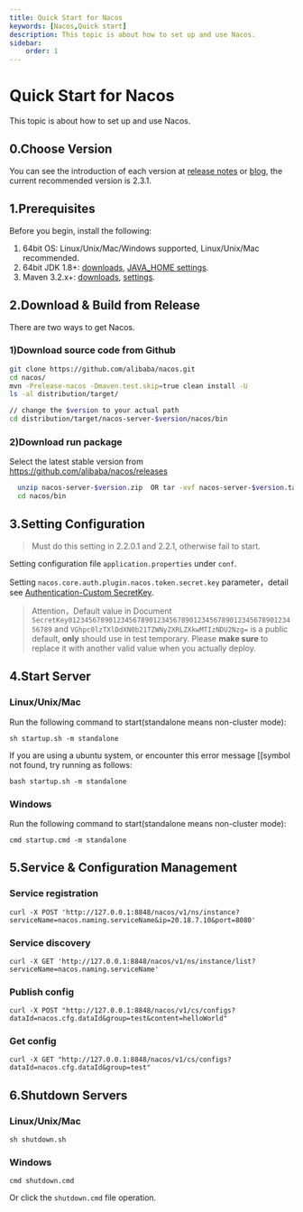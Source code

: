 ```yaml
---
title: Quick Start for Nacos
keywords: [Nacos,Quick start]
description: This topic is about how to set up and use Nacos.
sidebar:
    order: 1
---
```


# Quick Start for Nacos

This topic is about how to set up and use Nacos.

## 0.Choose Version
You can see the introduction of each version at [release notes](https://github.com/alibaba/nacos/releases) or [blog](https://nacos.io/en-us/blog/index.html), the current recommended version is 2.3.1.

## 1.Prerequisites

Before you begin, install the following:

1. 64bit OS: Linux/Unix/Mac/Windows supported, Linux/Unix/Mac recommended.
2. 64bit JDK 1.8+: [downloads](http://www.oracle.com/technetwork/java/javase/downloads/jdk8-downloads-2133151.html), [JAVA_HOME settings](https://docs.oracle.com/cd/E19182-01/820-7851/inst_cli_jdk_javahome_t/).
3. Maven 3.2.x+: [downloads](https://maven.apache.org/download.cgi), [settings](https://maven.apache.org/settings.html).

## 2.Download & Build from Release

There are two ways to get Nacos. 

### 1)Download source code from Github
  
```bash
git clone https://github.com/alibaba/nacos.git
cd nacos/
mvn -Prelease-nacos -Dmaven.test.skip=true clean install -U 
ls -al distribution/target/

// change the $version to your actual path
cd distribution/target/nacos-server-$version/nacos/bin
```
  
### 2)Download run package 

Select the latest stable version from https://github.com/alibaba/nacos/releases

```bash
  unzip nacos-server-$version.zip  OR tar -xvf nacos-server-$version.tar.gz
  cd nacos/bin
```  

## 3.Setting Configuration

> Must do this setting in 2.2.0.1 and 2.2.1, otherwise fail to start.

Setting configuration file `application.properties` under `conf`.

Setting `nacos.core.auth.plugin.nacos.token.secret.key` parameter，detail see [Authentication-Custom SecretKey](../plugin/auth-plugin.md).

> Attention，Default value in Document `SecretKey012345678901234567890123456789012345678901234567890123456789` and `VGhpc0lzTXlDdXN0b21TZWNyZXRLZXkwMTIzNDU2Nzg=` is a public default, **only** should use in test temporary. Please **make sure** to replace it with another valid value when you actually deploy.

## 4.Start Server

### Linux/Unix/Mac

Run the following command to start(standalone means non-cluster mode):
 
`sh startup.sh -m standalone`

If you are using a ubuntu system, or encounter this error message [[symbol not found, try running as follows:

`bash startup.sh -m standalone`

### Windows

Run the following command to start(standalone means non-cluster mode):

`cmd startup.cmd -m standalone`

## 5.Service & Configuration Management

### Service registration

`curl -X POST 'http://127.0.0.1:8848/nacos/v1/ns/instance?serviceName=nacos.naming.serviceName&ip=20.18.7.10&port=8080'`

### Service discovery

`curl -X GET 'http://127.0.0.1:8848/nacos/v1/ns/instance/list?serviceName=nacos.naming.serviceName'`

### Publish config

`curl -X POST "http://127.0.0.1:8848/nacos/v1/cs/configs?dataId=nacos.cfg.dataId&group=test&content=helloWorld"`

### Get config

`curl -X GET "http://127.0.0.1:8848/nacos/v1/cs/configs?dataId=nacos.cfg.dataId&group=test"    `

## 6.Shutdown Servers

### Linux/Unix/Mac

`sh shutdown.sh`

### Windows

`cmd shutdown.cmd`

Or click the `shutdown.cmd` file operation.
